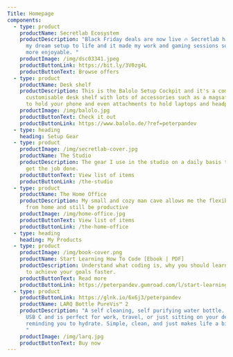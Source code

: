 ```yaml
---
Title: Homepage
components:
  - type: product
    productName: Secretlab Ecosystem
    productDescription: "Black Friday deals are now live 🔥 Secretlab have brought
      my dream setup to life and it made my work and gaming sessions so much
      more enjoyable. "
    productImage: /img/dsc03341.jpeg
    productButtonLink: https://bit.ly/3V0zg4L
    productButtonText: Browse offers
  - type: product
    productName: Desk shelf
    productDescription: This is the Balolo Setup Cockpit and it's a completely
      customisable desk shelf with lots of accessories such as a magsafe charger
      to hold your phone and even attachments to hold laptops and headphones.
    productImage: /img/balolo.jpg
    productButtonText: Check it out
    productButtonLink: https://www.balolo.de/?ref=peterpandev
  - type: heading
    heading: Setup Gear
  - type: product
    productImage: /img/secretlab-cover.jpg
    productName: The Studio
    productDescription: The gear I use in the studio on a daily basis that helps me
      get the job done.
    productButtonText: View list of items
    productButtonLink: /the-studio
  - type: product
    productName: The Home Office
    productDescription: My small and cozy man cave allows me the flexibility to work
      from home and still be productive
    productImage: /img/home-office.jpg
    productButtonText: View list of items
    productButtonLink: /the-home-office
  - type: heading
    heading: My Products
  - type: product
    productImage: /img/book-cover.png
    productName: Start Learning How To Code [Ebook | PDF]
    productDescription: Understand what coding is, why you should learn it and how
      to achieve your goals faster.
    productButtonText: Read more
    productButtonLink: https://peterpandev.gumroad.com/l/start-learning-how-to-code
  - type: product
    productButtonLink: https://glnk.io/6x6j3/peterpandev
    productName: LARQ Bottle PureVis™ 2
    productDescription: "A self cleaning, self purifying water bottle. Charged by
      USB C and is perfect for work, travel, or just sitting on your desk
      reminding you to hydrate. Simple, clean, and just makes life a bit easier.
      "
    productImage: /img/larq.jpg
    productButtonText: Buy now
---
```

